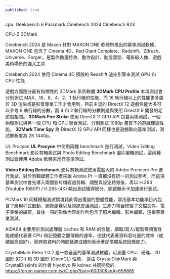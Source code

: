 ```yaml
---
published: true
---
```

cpu:
Geekbench 6
Passmark
Cinebench 2024
Cinebench R23

CPU-Z
3DMark 


Cinebench 2024 是 Maxon 針對 MAXON ONE 軟體所推出的基準測試軟體，MAXON ONE 包含了 Cinema 4D、Red Giant Complete、Redshift、ZBrush、Universe、Forger，是製作動畫特效、動作設計、動態圖型、電影級人像、遊戲美術場景的強大工具

Cinebench 2024 使用 Cinema 4D 預設的 Redshift 渲染引擎來測試 GPU 和 CPU 性能

遊戲方面跑分最有指標性的 3DMark 系列軟體
**3DMark CPU Profile** 本項測試會分別測試 MAX、16、8、4、2、1 執行緒的性能，而 16 執行緒以上的性能更多屬於 3D 渲染或是影音專業工作才會用到，目前主流的 DirectX 12 遊戲性能大多可以參考 8 執行緒的分數，而 4 和 2 執行緒的分數則是與使用 DirectX 9 開發的老遊戲相關。
**3DMark Fire Strike** 使用 DirectX 11 GPU API 包含兩項測試，一個物理測試與另一個 CPU 和 GPU 聯合測試，分別測試 1080p 畫質下的遊戲理論性能。
**3DMark Time Spy** 為 DirectX 12 GPU API 同樣也是遊戲取向基準測試，測試解析度為 2K 1440p。

UL Procyon
**UL Procyon** 中使用兩種 benchmark 進行測試，Video Editing Benchmark 影片剪輯測試與 Photo Editing Benchmark 圖片編輯測試，這兩種測試皆使用 Adobe 軟體來進行基準測試。

**Video Editing Benchmark** 影片剪輯測試使用電腦內的 Adobe Premiere Pro 進行測試，對於剪輯媒體工作者來說 Adobe Pr 一直都沒有統一的測試參考，而這項基準測試中會先導入兩個影片檔經過剪輯、調整與設定特效後，再以 H.264 (Youtube 1080P) / H.265 (4K) 輸出測試獲得總分，開啟顯示卡加速進行測試。

PCMark 10 同樣模擬測試情境藉此得出電腦的整體性能，常用基本功能項目內包含了應用程式啟動、網頁瀏覽以及視訊會議測試，生產力項目模擬了文檔文件、電子表格的編寫，最後一項的影像內容創作則包含了照片編輯、影片編輯、渲染等專業測試。

AIDA64
主要用於測試處理器 caches 和 RAM 的性能，讀取/寫入/複製等頻寬性能成績代表著 CPU 和記憶體之間傳輸的速率，也就代表著資料吞吐量的效率（成績越高越好），而存取資料的時間延遲成績則表示著記憶體系統回應能力。

CrystalMark Retro 1.0.2 是一款全面的基準測試軟體，可測量 CPU、硬碟、2D 圖形 (GDI) 和 3D 圖形 (OpenGL) 性能，
是由 CrystalDiskMark 與 CrystalDiskInfo 的作者 hiyohiyo 與 koinec 共同開發的
  https://forum.gamer.com.tw/C.php?bsn=60030&snA=659885